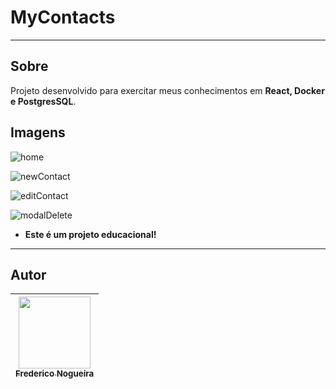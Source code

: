 # MyContacts

---

## Sobre

Projeto desenvolvido para exercitar meus conhecimentos em **React, Docker e PostgresSQL**.

## Imagens

![home](https://github.com/FredNogueiraDev/MyContacts_Jstack/assets/102488476/aa55f5a3-864c-47fc-abc7-1e9469d3990b)

![newContact](https://github.com/FredNogueiraDev/MyContacts_Jstack/assets/102488476/451860b9-61d7-4ebf-a191-c7819c434721)

![editContact](https://github.com/FredNogueiraDev/MyContacts_Jstack/assets/102488476/915729ee-420f-4fda-88d3-b7d3c182dd35)

![modalDelete](https://github.com/FredNogueiraDev/MyContacts_Jstack/assets/102488476/ad97c6e1-61a9-471c-90bd-c612af8e7faf)

- **Este é um projeto educacional!**

---

## Autor
| [<img src="https://avatars.githubusercontent.com/u/102488476?v=4" width=115><br><sub>Frederico Nogueira</sub>](https://www.linkedin.com/in/frederico-nogueira-654924238/) | 
| :---: |
